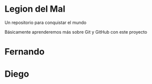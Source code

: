 # Legion del Mal
Un repositorio para conquistar el mundo

Básicamente aprenderemos más sobre Git y GitHub con este proyecto


# Fernando
# Diego